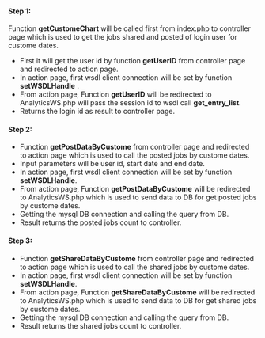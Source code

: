 #### Step 1:

Function **getCustomeChart** will be called first from index.php to controller page which is used to get the jobs shared and posted of login user for custome dates.

- First it will get the user id by function **getUserID** from controller page and redirected to action page.
- In action page, first wsdl client connection will be set by function **setWSDLHandle** .
- From action page, Function **getUserID** will be redirected to AnalyticsWS.php will pass the session id to wsdl call **get_entry_list**.
- Returns the login id as result to controller page.

#### Step 2:

- Function **getPostDataByCustome** from controller page and redirected to action page which is used to call the posted jobs by custome dates.
- Input parameters will be user id, start date and end date.
- In action page, first wsdl client connection will be set by function **setWSDLHandle**.
- From action page, Function **getPostDataByCustome** will be redirected to AnalyticsWS.php which is used to send data to DB for get posted jobs by custome dates.
- Getting the mysql DB connection and calling the query from DB.
- Result returns the posted jobs count to controller.

#### Step 3:

- Function **getShareDataByCustome** from controller page and redirected to action page which is used to call the shared jobs by custome dates.
- In action page, first wsdl client connection will be set by function **setWSDLHandle**.
- From action page, Function **getShareDataByCustome** will be redirected to AnalyticsWS.php which is used to send data to DB for get shared jobs by custome dates.
- Getting the mysql DB connection and calling the query from DB.
- Result returns the shared jobs count to controller.

